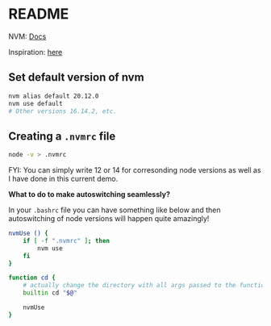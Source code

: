 # README

NVM: [Docs](https://github.com/nvm-sh/nvm)

Inspiration: [here](https://stackoverflow.com/questions/57110542/how-to-write-a-nvmrc-file-which-automatically-change-node-version)

## Set default version of nvm

```bash
nvm alias default 20.12.0
nvm use default
# Other versions 16.14.2, etc.
```

## Creating a `.nvmrc` file

```bash
node -v > .nvmrc
```

FYI: You can simply write 12 or 14 for corresonding node versions as well as I have done in this current demo.

**What to do to make autoswitching seamlessly?**

In your `.bashrc` file you can have something like below and then autoswitching of node versions will happen quite amazingly!

```bash
nvmUse () {
	if [ -f ".nvmrc" ]; then
		nvm use
	fi
}

function cd {
    # actually change the directory with all args passed to the function
    builtin cd "$@"

	nvmUse
}
```
